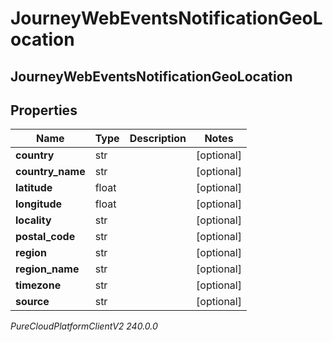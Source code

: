 # JourneyWebEventsNotificationGeoLocation

## JourneyWebEventsNotificationGeoLocation

## Properties

|Name | Type | Description | Notes|
|------------ | ------------- | ------------- | -------------|
| **country** | str |  | [optional] |
| **country_name** | str |  | [optional] |
| **latitude** | float |  | [optional] |
| **longitude** | float |  | [optional] |
| **locality** | str |  | [optional] |
| **postal_code** | str |  | [optional] |
| **region** | str |  | [optional] |
| **region_name** | str |  | [optional] |
| **timezone** | str |  | [optional] |
| **source** | str |  | [optional] |



_PureCloudPlatformClientV2 240.0.0_
